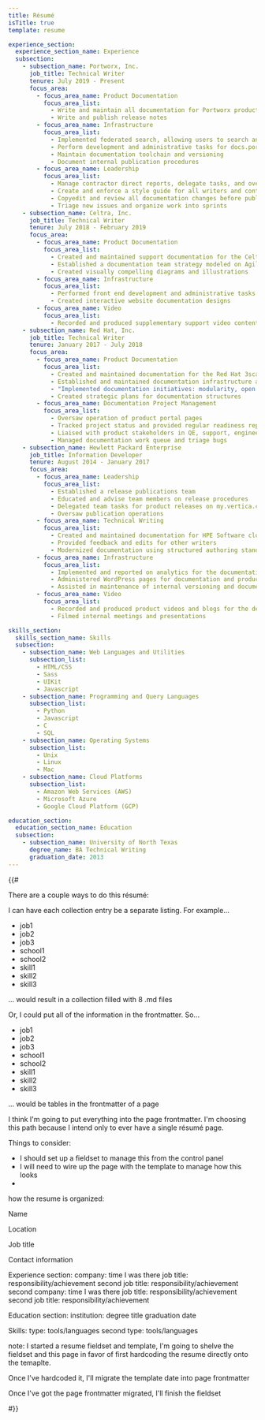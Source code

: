 ```yaml
---
title: Résumé
isTitle: true
template: resume

experience_section:
  experience_section_name: Experience
  subsection:
    - subsection_name: Portworx, Inc.
      job_title: Technical Writer
      tenure: July 2019 - Present
      focus_area:
        - focus_area_name: Product Documentation
          focus_area_list:
            - Write and maintain all documentation for Portworx products
            - Write and publish release notes
        - focus_area_name: Infrastructure
          focus_area_list:
            - Implemented federated search, allowing users to search and see results across multiple products
            - Perform development and administrative tasks for docs.portworx.com
            - Maintain documentation toolchain and versioning
            - Document internal publication procedures
        - focus_area_name: Leadership
          focus_area_list:
            - Manage contractor direct reports, delegate tasks, and oversee progress
            - Create and enforce a style guide for all writers and contributors
            - Copyedit and review all documentation changes before publishing
            - Triage new issues and organize work into sprints
    - subsection_name: Celtra, Inc.
      job_title: Technical Writer
      tenure: July 2018 - February 2019
      focus_area:
        - focus_area_name: Product Documentation
          focus_area_list:
            - Created and maintained support documentation for the Celtra Management Platform
            - Established a documentation team strategy modeled on Agile development approaches
            - Created visually compelling diagrams and illustrations
        - focus_area_name: Infrastructure
          focus_area_list:
            - Performed front end development and administrative tasks for support.celtra.com
            - Created interactive website documentation designs
        - focus_area_name: Video
          focus_area_list:
            - Recorded and produced supplementary support video content
    - subsection_name: Red Hat, Inc.
      job_title: Technical Writer
      tenure: January 2017 - July 2018
      focus_area:
        - focus_area_name: Product Documentation
          focus_area_list:
            - Created and maintained documentation for the Red Hat 3scale API Management Platform
            - Established and maintained documentation infrastructure and repositories
            - "Implemented documentation initiatives: modularity, open sourcing"
            - Created strategic plans for documentation structures
        - focus_area_name: Documentation Project Management
          focus_area_list:
            - Oversaw operation of product portal pages
            - Tracked project status and provided regular readiness reports
            - Liaised with product stakeholders in QE, support, engineering, product management
            - Managed documentation work queue and triage bugs
    - subsection_name: Hewlett Packard Enterprise
      job_title: Information Developer
      tenure: August 2014 - January 2017
      focus_area:
        - focus_area_name: Leadership
          focus_area_list:
            - Established a release publications team
            - Educated and advise team members on release procedures
            - Delegated team tasks for product releases on my.vertica.com
            - Oversaw publication operations
        - focus_area_name: Technical Writing
          focus_area_list:
            - Created and maintained documentation for HPE Software cloud products
            - Provided feedback and edits for other writers
            - Modernized documentation using structured authoring standards
        - focus_area_name: Infrastructure
          focus_area_list:
            - Implemented and reported on analytics for the documentation and community
            - Administered WordPress pages for documentation and product releases on my.vertica.com
            - Assisted in maintenance of internal versioning and documentation systems
        - focus_area_name: Video
          focus_area_list:
            - Recorded and produced product videos and blogs for the developer community
            - Filmed internal meetings and presentations

skills_section:
  skills_section_name: Skills
  subsection:
    - subsection_name: Web Languages and Utilities
      subsection_list:
        - HTML/CSS
        - Sass
        - UIKit
        - Javascript
    - subsection_name: Programming and Query Languages
      subsection_list:
        - Python
        - Javascript
        - C
        - SQL
    - subsection_name: Operating Systems
      subsection_list:
        - Unix
        - Linux
        - Mac
    - subsection_name: Cloud Platforms
      subsection_list:
        - Amazon Web Services (AWS)
        - Microsoft Azure
        - Google Cloud Platform (GCP)

education_section:
  education_section_name: Education
  subsection:
    - subsection_name: University of North Texas
      degree_name: BA Technical Writing
      graduation_date: 2013
---
```


<!-- ## Nathaniel Wilson -->



{{#

There are a couple ways to do this résumé:

I can have each collection entry be a separate listing. For example...

* job1
* job2
* job3
* school1
* school2
* skill1
* skill2
* skill3

... would result in a collection filled with 8 .md files

Or, I could put all of the information in the frontmatter. So...

* job1
* job2
* job3
* school1
* school2
* skill1
* skill2
* skill3

... would be tables in the frontmatter of a page

I think I'm going to put everything into the page frontmatter. I'm choosing this path because I intend only to ever have a single résumé page.

Things to consider:

* I should set up a fieldset to manage this from the control panel
* I will need to wire up the page with the template to manage how this looks
*

how the resume is organized:

Name

Location

Job title

Contact information

Experience section:
  company:
    time I was there
    job title:
      responsibility/achievement
    second job title:
      responsibility/achievement
  second company:
    time I was there
    job title:
      responsibility/achievement
    second job title:
      responsibility/achievement

Education section:
  institution:
    degree title
    graduation date

Skills:
  type:
    tools/languages
  second type:
    tools/languages

note: I started a resume fieldset and template, I'm going to shelve the fieldset and this page in favor of first hardcoding the resume directly onto the temaplte.

Once I've hardcoded it, I'll migrate the template date into page frontmatter

Once I've got the page frontmatter migrated, I'll finish the fieldset

 #}}
